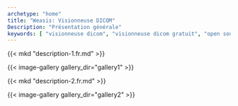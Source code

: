 ```yaml
---
archetype: "home"
title: "Weasis: Visionneuse DICOM"
Description: "Présentation générale"
keywords: [ "visionneuse dicom", "visionneuse dicom gratuit", "open source dicom viewer", "weasis dicom viewer",  "multi-platform dicom viewer", "dicom", "pacs", "pacs viewer", "clinical viewer", "radiological viewer", "linux dicom viewer",  "mac dicom viewer" ]
---
```


{{< mkd "description-1.fr.md" >}}

{{< image-gallery gallery_dir="gallery1" >}}

{{< mkd "description-2.fr.md" >}}

{{< image-gallery gallery_dir="gallery2" >}}
